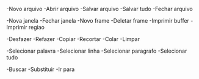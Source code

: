 -Novo arquivo
-Abrir arquivo
-Salvar arquivo
-Salvar tudo
-Fechar arquivo

-Nova janela
-Fechar janela
-Novo frame
-Deletar frame
-Imprimir buffer
-Imprimir regiao

-Desfazer
-Refazer
-Copiar
-Recortar
-Colar
-Limpar

-Selecionar palavra
-Selecionar linha
-Selecionar paragrafo
-Selecionar tudo

-Buscar
-Substituir
-Ir para
